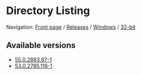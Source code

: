 # Directory Listing

Navigation: [Front page](/) / [Releases](/releases/) / [Windows](/releases/windows) / [32-bit](/releases/windows/32bit)

## Available versions

* [55.0.2883.87-1](/releases/windows/32bit/55.0.2883.87-1)
* [53.0.2785.116-1](/releases/windows/32bit/53.0.2785.116-1)



